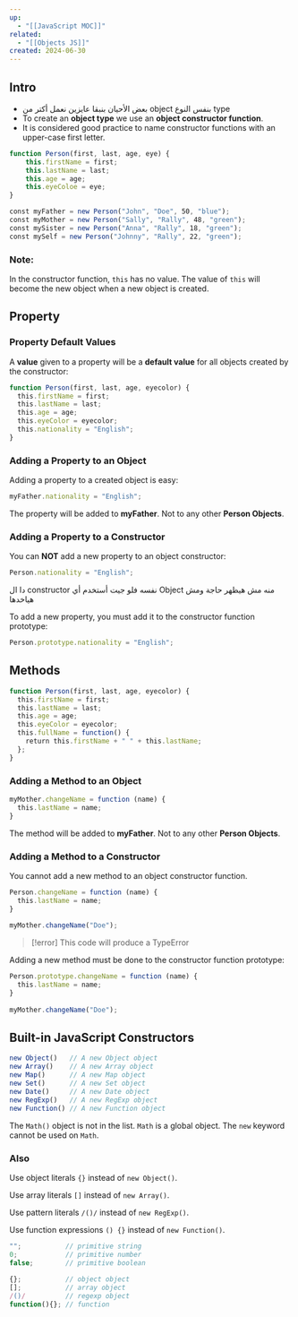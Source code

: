 ```yaml
---
up:
  - "[[JavaScript MOC]]"
related:
  - "[[Objects JS]]"
created: 2024-06-30
---
```


## Intro
- بعض الأحيان بنبقا عايزين نعمل أكتر من object بنفس النوع type
- To create an **object type** we use an **object constructor function**.
- It is considered good practice to name constructor functions with an upper-case first letter.

```js
function Person(first, last, age, eye) {
	this.firstName = first;
	this.lastName = last;
	this.age = age;
	this.eyeColoe = eye;
}

const myFather = new Person("John", "Doe", 50, "blue");
const myMother = new Person("Sally", "Rally", 48, "green");
const mySister = new Person("Anna", "Rally", 18, "green");
const mySelf = new Person("Johnny", "Rally", 22, "green");
```

### Note:
In the constructor function, `this` has no value.
The value of `this` will become the new object when a new object is created.

## Property
### Property Default Values
A **value** given to a property will be a **default value** for all objects created by the constructor:
```js
function Person(first, last, age, eyecolor) {  
  this.firstName = first;  
  this.lastName = last;  
  this.age = age;  
  this.eyeColor = eyecolor;  
  this.nationality = "English";  
}
```

### Adding a Property to an Object
Adding a property to a created object is easy:
```js
myFather.nationality = "English";
```

The property will be added to **myFather**. Not to any other **Person Objects**.

### Adding a Property to a Constructor
You can **NOT** add a new property to an object constructor:
```js
Person.nationality = "English";
```
دا ال constructor نفسه فلو جيت أستخدم أي Object منه مش هيظهر حاجة ومش هياخدها

To add a new property, you must add it to the constructor function prototype:
```js
Person.prototype.nationality = "English";
```


## Methods

```js
function Person(first, last, age, eyecolor) {  
  this.firstName = first;  
  this.lastName = last;  
  this.age = age;  
  this.eyeColor = eyecolor;  
  this.fullName = function() {  
    return this.firstName + " " + this.lastName;  
  };  
}
```

### Adding a Method to an Object
```js
myMother.changeName = function (name) {  
  this.lastName = name;  
}
```

The method will be added to **myFather**. Not to any other **Person Objects**.

### Adding a Method to a Constructor
You cannot add a new method to an object constructor function.
```js
Person.changeName = function (name) {  
  this.lastName = name;  
}  
  
myMother.changeName("Doe");
```

> [!error]
> This code will produce a TypeError

Adding a new method must be done to the constructor function prototype:

```js
Person.prototype.changeName = function (name) {  
  this.lastName = name;  
}  
  
myMother.changeName("Doe");
```

## Built-in JavaScript Constructors
```js
new Object()   // A new Object object  
new Array()    // A new Array object  
new Map()      // A new Map object  
new Set()      // A new Set object  
new Date()     // A new Date object  
new RegExp()   // A new RegExp object  
new Function() // A new Function object
```

The `Math()` object is not in the list. `Math` is a global object. The `new` keyword cannot be used on `Math`.

### Also 
Use object literals `{}` instead of `new Object()`.

Use array literals `[]` instead of `new Array()`.

Use pattern literals `/()/` instead of `new RegExp()`.

Use function expressions `() {}` instead of `new Function()`.

```js
"";           // primitive string  
0;            // primitive number  
false;        // primitive boolean  
  
{};           // object object  
[];           // array object  
/()/          // regexp object  
function(){}; // function
```